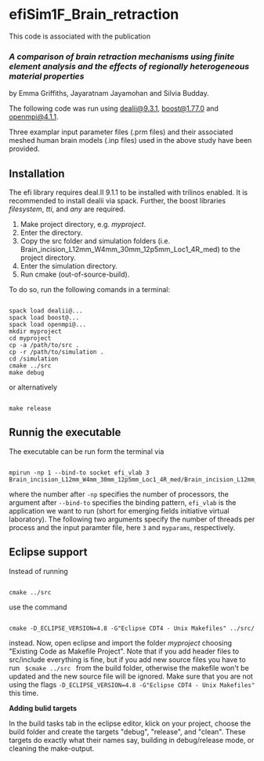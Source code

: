 # efiSim1F_Brain_retraction

This code is associated with the publication
### *A comparison of brain retraction mechanisms using finite element analysis and the effects of regionally heterogeneous material properties*
by Emma Griffiths, Jayaratnam Jayamohan and Silvia Budday.

The following code was run using dealii@9.3.1, boost@1.77.0 and openmpi@4.1.1.

Three examplar input parameter files (.prm files) and their associated meshed human brain models (.inp files) used in the above study have been provided.

## Installation

The efi library requires deal.II 9.1.1 to be installed with trilinos enabled. It is recommended to install dealii via spack. Further, the boost libraries *filesystem*, *tti*, and *any* are required. 

1. Make project directory, e.g. *myproject*.
2. Enter the directory.
3. Copy the src folder and simulation folders (i.e. Brain_incision_L12mm_W4mm_30mm_12p5mm_Loc1_4R_med) to the project directory.
4. Enter the simulation directory.
5. Run cmake (out-of-source-build).

To do so, run the following comands in a terminal:
<pre><code>
spack load dealii@...
spack load boost@...
spack load openmpi@...
mkdir myproject
cd myproject
cp -a /path/to/src .
cp -r /path/to/simulation .
cd /simulation 
cmake ../src
make debug
</code></pre>
or alternatively
<pre><code>
make release
</code></pre>

## Runnig the executable
The executable can be run form the terminal via
<pre><code>
mpirun -np 1 --bind-to socket efi_vlab 3 Brain_incision_L12mm_W4mm_30mm_12p5mm_Loc1_4R_med/Brain_incision_L12mm_W4mm_30mm_12p5mm_Loc1_4R_med.prm
</code></pre>
where the number after <code>-np</code> specifies the number of processors, the argument after <code>--bind-to</code> specifies the binding pattern, <code>efi_vlab</code> is the application we want to run (short for emerging fields initiative virtual laboratory). The following two arguments specify the number of threads per process and the input paramter file, here <code>3</code> and <code>myparams</code>, respectively.


## Eclipse support
Instead of running
<pre><code>
cmake ../src
</code></pre>
use the command 
<pre><code>
cmake -D_ECLIPSE_VERSION=4.8 -G"Eclipse CDT4 - Unix Makefiles" ../src/
</code></pre>
instead. 
Now, open eclipse and import the folder *myproject* choosing "Existing Code as Makefile Project". Note that if you add header files to src/include everything is fine, but if you add new source files you have to run 
<code>
$cmake ../src
</code>
from the build folder, otherwise the makefile won't be updated and the new source file will be ignored. Make sure that you are not using the flags <code>-D_ECLIPSE_VERSION=4.8 -G"Eclipse CDT4 - Unix Makefiles"</code> this time.

**Adding bulid targets**

In the build tasks tab in the eclipse editor, klick on your project, choose the build folder and create the targets "debug", "release", and "clean". These targets do exactly what their names say, building in debug/release mode, or cleaning the make-output.
